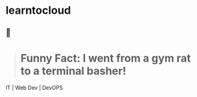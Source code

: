 # learntocloud

## 🚀

> # Funny Fact: I went from a gym rat to a terminal basher!

IT | Web Dev | DevOPS
